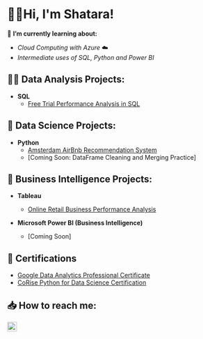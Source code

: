 <h1>👋🏽Hi, I'm Shatara!</h1>

🌱 <b>I’m currently learning about:</b>

- <i>Cloud Computing with Azure</i> ☁️
- <i>Intermediate uses of SQL, Python and Power BI</i>

<h2>👨‍💻 Data Analysis Projects:</h2>

- <b>SQL</b>
  - [Free Trial Performance Analysis in SQL](https://github.com/heyshatara/performance-analysis-sql)
  
<h2>🧬 Data Science Projects:</h2>

- <b>Python</b>
  - [Amsterdam AirBnb Recommendation System](https://github.com/heyshatara/numpy-airbnb)
  - [Coming Soon: DataFrame Cleaning and Merging Practice]
  
    
<h2>💼 Business Intelligence Projects:</h2>

- <b>Tableau</b>
  - [Online Retail Business Performance Analysis](https://github.com/heyshatara/tableau-forage-data-viz)

- <b>Microsoft Power BI (Business Intelligence)</b>
  - [Coming Soon]

<h2>📜 Certifications</h2>

- [Google Data Analytics Professional Certificate](https://www.credly.com/badges/837babb1-e05f-4ac2-8b10-2a97b1411a96)
- [CoRise Python for Data Science Certification](https://www.credential.net/d9e36d81-facb-43c5-a083-8e311d74bb7b#gs.xwxzw4)

<h2> 📥 How to reach me:</h2>

[<img align="left" alt="LinkedInIcon | LinkedIn" width="22px" src="https://cdn.jsdelivr.net/npm/simple-icons@v3/icons/linkedin.svg" />][linkedin]

[linkedin]: https://linkedin.com/in/sgeter

<!--
**heyshatara/heyshatara** is a ✨ _special_ ✨ repository because its `README.md` (this file) appears on your GitHub profile.
-->
